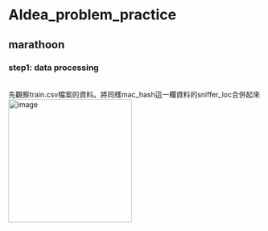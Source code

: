 # AIdea_problem_practice
## marathoon
### step1: data processing
<br>
先觀察train.csv檔案的資料。將同樣mac_hash這一欄資料的sniffer_loc合併起來
</br>
<img width="245" alt="image" src="https://user-images.githubusercontent.com/112559944/187919803-e6ff4344-6582-4baf-9f9c-3aefaf4e319d.png">






